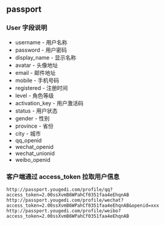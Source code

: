 ## passport

### User 字段说明

* username - 用户名称
* password - 用户密码
* display_name - 显示名称
* avatar - 头像地址
* email - 邮件地址
* mobile - 手机号码
* registered - 注册时间
* level - 角色等级
* activation_key - 用户激活码
* status - 用户状态
* gender - 性别
* province - 省份
* city - 城市
* qq_openid
* wechat_openid
* wechat_unionid
* weibo_openid

### 客户端通过 access_token 拉取用户信息

```
http://passport.yougedi.com/profile/qq?access_token=2.00ssXvmB6WPahCf0351faa4eEhqnAB
http://passport.yougedi.com/profile/wechat?access_token=2.00ssXvmB6WPahCf0351faa4eEhqnAB&openid=xxx
http://passport.yougedi.com/profile/weibo?access_token=2.00ssXvmB6WPahCf0351faa4eEhqnAB
```